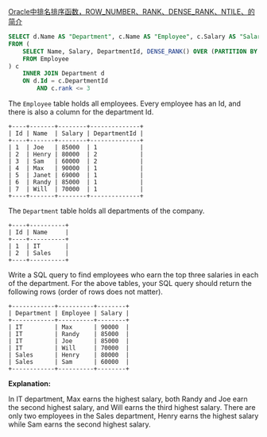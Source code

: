 [Oracle中排名排序函数，ROW_NUMBER、RANK、DENSE_RANK、NTILE、的简介](https://blog.csdn.net/a1150499208/article/details/91039772?depth_1-utm_source=distribute.pc_relevant.none-task&utm_source=distribute.pc_relevant.none-task)



``` sql
SELECT d.Name AS "Department", c.Name AS "Employee", c.Salary AS "Salary"
FROM (
	SELECT Name, Salary, DepartmentId, DENSE_RANK() OVER (PARTITION BY DepartmentId ORDER BY Salary DESC) AS rank
	FROM Employee
) c
	INNER JOIN Department d
	ON d.Id = c.DepartmentId
		AND c.rank <= 3
```

The `Employee` table holds all employees. Every employee has an Id, and there is also a column for the department Id.

```
+----+-------+--------+--------------+
| Id | Name  | Salary | DepartmentId |
+----+-------+--------+--------------+
| 1  | Joe   | 85000  | 1            |
| 2  | Henry | 80000  | 2            |
| 3  | Sam   | 60000  | 2            |
| 4  | Max   | 90000  | 1            |
| 5  | Janet | 69000  | 1            |
| 6  | Randy | 85000  | 1            |
| 7  | Will  | 70000  | 1            |
+----+-------+--------+--------------+
```

The `Department` table holds all departments of the company.

```
+----+----------+
| Id | Name     |
+----+----------+
| 1  | IT       |
| 2  | Sales    |
+----+----------+
```

Write a SQL query to find employees who earn the top three salaries in each of the department. For the above tables, your SQL query should return the following rows (order of rows does not matter).

```
+------------+----------+--------+
| Department | Employee | Salary |
+------------+----------+--------+
| IT         | Max      | 90000  |
| IT         | Randy    | 85000  |
| IT         | Joe      | 85000  |
| IT         | Will     | 70000  |
| Sales      | Henry    | 80000  |
| Sales      | Sam      | 60000  |
+------------+----------+--------+
```

**Explanation:**

In IT department, Max earns the highest salary, both Randy and Joe earn the second highest salary, and Will earns the third highest salary. There are only two employees in the Sales department, Henry earns the highest salary while Sam earns the second highest salary.